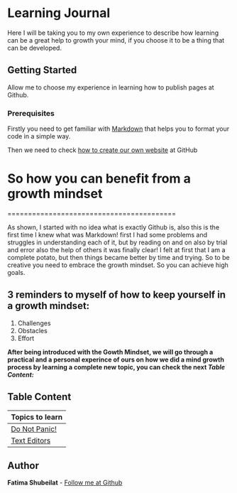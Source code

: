 # Learning Journal

Here I will be taking you to my own experience to describe how learning can be a great help to growth your mind, if you choose it to be a thing that can be developed.

## Getting Started

Allow me to choose my experience in learning how to publish pages at Github.


### Prerequisites 

Firstly you need to get familiar with [Markdown](https://help.github.com/en/articles/basic-writing-and-formatting-syntax) that helps you to format your code in a simple way.

Then we need to check [how to create our own website](https://guides.github.com/features/pages/) at GitHub


# So how you can benefit from a growth mindset
=========================================

As shown, I started with no idea what is exactly Github is, also this is the first time I knew what was Markdown! first I had some problems and struggles in understanding each of it, but by reading on and on also by trial and error also the help of others it was finally clear! I felt at first that I am a complete potato, but then things became better by time and trying.
So to be creative you need to embrace the growth mindset. So you can achieve high goals.

## 3 reminders to myself of how to keep yourself in a growth mindset:
  1. Challenges
  2. Obstacles
  3. Effort

**After being introduced with the Gowth Mindset, we will go through a practical and a personal experince of ours on how we did a mind growth process by learning a complete new topic, you can check the next *Table Content:***

## Table Content

| Topics to learn |
| ----------------   |
| [Do Not Panic!](https://fatfooot.github.io/Learning-Journal/do_not_panic)
| [Text Editors](https://fatfooot.github.io/Learning-Journal/texteditors)
  

## Author

**Fatima Shubeilat** - [Follow me at Github](https://github.com/fatfooot)






